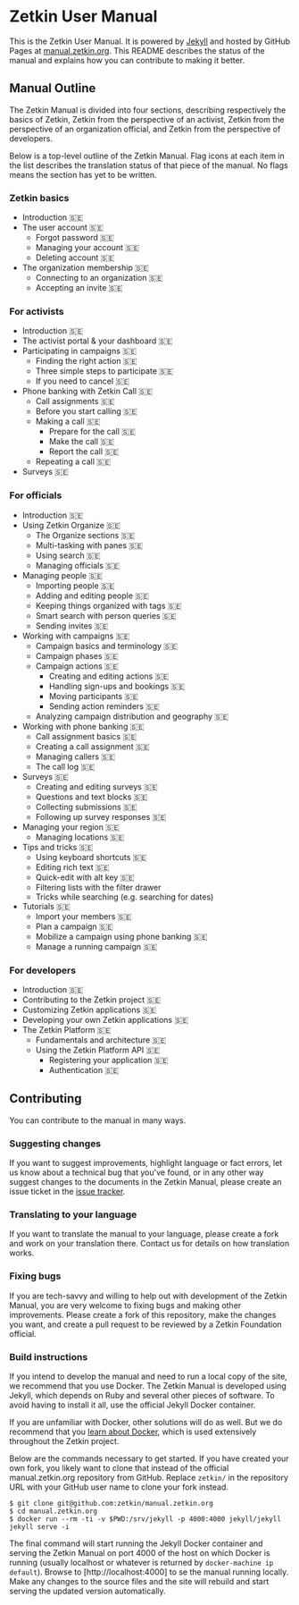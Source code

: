# Zetkin User Manual
This is the Zetkin User Manual. It is powered by [Jekyll](//jekyllrb.com) and
hosted by GitHub Pages at [manual.zetkin.org](//manual.zetkin.org). This README
describes the status of the manual and explains how you can contribute to making
it better.

## Manual Outline
The Zetkin Manual is divided into four sections, describing respectively the
basics of Zetkin, Zetkin from the perspective of an activist, Zetkin from the
perspective of an organization official, and Zetkin from the perspective of
developers.

Below is a top-level outline of the Zetkin Manual. Flag icons at each item in
the list describes the translation status of that piece of the manual. No flags
means the section has yet to be written.

### Zetkin basics
* Introduction 🇸🇪
* The user account 🇸🇪
    * Forgot password 🇸🇪
    * Managing your account 🇸🇪
    * Deleting account 🇸🇪
* The organization membership 🇸🇪
    * Connecting to an organization 🇸🇪
    * Accepting an invite 🇸🇪

### For activists
* Introduction 🇸🇪
* The activist portal & your dashboard 🇸🇪
* Participating in campaigns 🇸🇪
    * Finding the right action 🇸🇪
    * Three simple steps to participate 🇸🇪
    * If you need to cancel 🇸🇪
* Phone banking with Zetkin Call 🇸🇪
    * Call assignments 🇸🇪
    * Before you start calling 🇸🇪
    * Making a call 🇸🇪
        * Prepare for the call 🇸🇪
        * Make the call 🇸🇪
        * Report the call 🇸🇪
    * Repeating a call 🇸🇪
* Surveys 🇸🇪

### For officials
* Introduction 🇸🇪
* Using Zetkin Organize 🇸🇪
    * The Organize sections 🇸🇪
    * Multi-tasking with panes 🇸🇪
    * Using search 🇸🇪
    * Managing officials 🇸🇪
* Managing people 🇸🇪
    * Importing people 🇸🇪
    * Adding and editing people 🇸🇪
    * Keeping things organized with tags 🇸🇪
    * Smart search with person queries 🇸🇪
    * Sending invites 🇸🇪
* Working with campaigns 🇸🇪
    * Campaign basics and terminology 🇸🇪
    * Campaign phases 🇸🇪
    * Campaign actions 🇸🇪
        * Creating and editing actions 🇸🇪
        * Handling sign-ups and bookings 🇸🇪
        * Moving participants 🇸🇪
        * Sending action reminders 🇸🇪
    * Analyzing campaign distribution and geography 🇸🇪
* Working with phone banking 🇸🇪
    * Call assignment basics 🇸🇪
    * Creating a call assignment 🇸🇪
    * Managing callers 🇸🇪
    * The call log 🇸🇪
* Surveys 🇸🇪
    * Creating and editing surveys 🇸🇪
    * Questions and text blocks 🇸🇪
    * Collecting submissions 🇸🇪
    * Following up survey responses 🇸🇪
* Managing your region 🇸🇪
    * Managing locations 🇸🇪
* Tips and tricks 🇸🇪
    * Using keyboard shortcuts 🇸🇪
    * Editing rich text 🇸🇪
    * Quick-edit with alt key 🇸🇪
    * Filtering lists with the filter drawer
    * Tricks while searching (e.g. searching for dates)
* Tutorials 🇸🇪
    * Import your members 🇸🇪
    * Plan a campaign 🇸🇪
    * Mobilize a campaign using phone banking 🇸🇪
    * Manage a running campaign 🇸🇪

### For developers
* Introduction 🇸🇪
* Contributing to the Zetkin project 🇸🇪
* Customizing Zetkin applications 🇸🇪
* Developing your own Zetkin applications 🇸🇪
* The Zetkin Platform 🇸🇪
    * Fundamentals and architecture 🇸🇪
    * Using the Zetkin Platform API 🇸🇪
        * Registering your application 🇸🇪
        * Authentication 🇸🇪

## Contributing
You can contribute to the manual in many ways.

### Suggesting changes
If you want to suggest improvements, highlight language or fact errors, let us
know about a technical bug that you've found, or in any other way suggest
changes to the documents in the Zetkin Manual, please create an issue ticket in
the [issue tracker](//github.com/zetkin/manual.zetkin.org/issues).

### Translating to your language
If you want to translate the manual to your language, please create a fork and
work on your translation there. Contact us for details on how translation works.

### Fixing bugs
If you are tech-savvy and willing to help out with development of the Zetkin
Manual, you are very welcome to fixing bugs and making other improvements.
Please create a fork of this repository, make the changes you want, and create
a pull request to be reviewed by a Zetkin Foundation official.

### Build instructions
If you intend to develop the manual and need to run a local copy of the site,
we recommend that you use Docker. The Zetkin Manual is developed using Jekyll,
which depends on Ruby and several other pieces of software. To avoid having to
install it all, use the official Jekyll Docker container.

If you are unfamiliar with Docker, other solutions will do as well. But we do
recommend that you [learn about Docker](https://docs.docker.com), which is used
extensively throughout the Zetkin project.

Below are the commands necessary to get started. If you have created your own
fork, you likely want to clone that instead of the official manual.zetkin.org
repository from GitHub. Replace `zetkin/` in the repository URL with your GitHub
user name to clone your fork instead.

```
$ git clone git@github.com:zetkin/manual.zetkin.org
$ cd manual.zetkin.org
$ docker run --rm -ti -v $PWD:/srv/jekyll -p 4000:4000 jekyll/jekyll jekyll serve -i
```

The final command will start running the Jekyll Docker container and serving
the Zetkin Manual on port 4000 of the host on which Docker is running (usually
localhost or whatever is returned by `docker-machine ip default`). Browse to
[http://localhost:4000] to se the manual running locally. Make any changes to
the source files and the site will rebuild and start serving the updated version
automatically.
